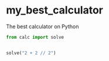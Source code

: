 # my_best_calculator
The best calculator on Python


```python
from calc import solve


solve("2 + 2 // 2")
```
